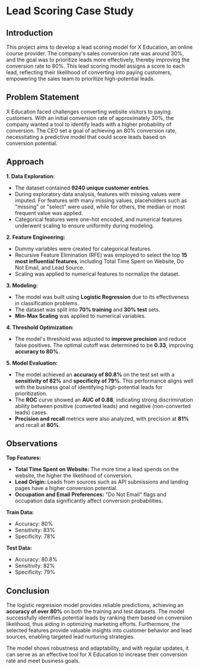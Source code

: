# Lead Scoring Case Study
## Introduction
This project aims to develop a lead scoring model for X Education, an online course provider. The company's sales conversion rate was around 30%, and the goal was to prioritize leads more effectively, thereby improving the conversion rate to 80%. This lead scoring model assigns a score to each lead, reflecting their likelihood of converting into paying customers, empowering the sales team to prioritize high-potential leads.

## Problem Statement
X Education faced challenges converting website visitors to paying customers. With an initial conversion rate of approximately 30%, the company wanted a tool to identify leads with a higher probability of conversion. The CEO set a goal of achieving an 80% conversion rate, necessitating a predictive model that could score leads based on conversion potential.

## Approach
**1. Data Exploration:**

- The dataset contained **9240 unique customer entries**.
- During exploratory data analysis, features with missing values were imputed. For features with many missing values, placeholders such as "missing" or "select" were used, while for others, the median or most frequent value was applied.
- Categorical features were one-hot encoded, and numerical features underwent scaling to ensure uniformity during modeling.
  
**2. Feature Engineering:**

- Dummy variables were created for categorical features.
- Recursive Feature Elimination (RFE) was employed to select the top **15 most influential features**, including Total Time Spent on Website, Do Not Email, and Lead Source.
- Scaling was applied to numerical features to normalize the dataset.
  
**3. Modeling:**

- The model was built using **Logistic Regression** due to its effectiveness in classification problems.
- The dataset was split into **70% training** and **30% test** sets.
- **Min-Max Scaling** was applied to numerical variables.
  
**4. Threshold Optimization:**

- The model's threshold was adjusted to **improve precision** and reduce false positives. The optimal cutoff was determined to be **0.33**, improving **accuracy to 80%**.
  
**5. Model Evaluation:**

- The model achieved an **accuracy of 80.8%** on the test set with a **sensitivity of 82%** and **specificity of 79%**. This performance aligns well with the business goal of identifying high-potential leads for prioritization.
- The **ROC** curve showed an **AUC of 0.88**, indicating strong discrimination ability between positive (converted leads) and negative (non-converted leads) cases.
- **Precision and recall** metrics were also analyzed, with precision at **81%** and recall at **80%**.
## Observations
**Top Features:**

- **Total Time Spent on Website:** The more time a lead spends on the website, the higher the likelihood of conversion.
- **Lead Origin:** Leads from sources such as API submissions and landing pages have a higher conversion potential.
- **Occupation and Email Preferences:** "Do Not Email" flags and occupation data significantly affect conversion probabilities.
  
**Train Data:**

- Accuracy: 80%
- Sensitivity: 83%
- Specificity: 78%
  
**Test Data:**

- Accuracy: 80.8%
- Sensitivity: 82%
- Specificity: 79%
## Conclusion
The logistic regression model provides reliable predictions, achieving an **accuracy of over 80%** on both the training and test datasets. The model successfully identifies potential leads by ranking them based on conversion likelihood, thus aiding in optimizing marketing efforts. Furthermore, the selected features provide valuable insights into customer behavior and lead sources, enabling targeted lead nurturing strategies.

The model shows robustness and adaptability, and with regular updates, it can serve as an effective tool for X Education to increase their conversion rate and meet business goals.
